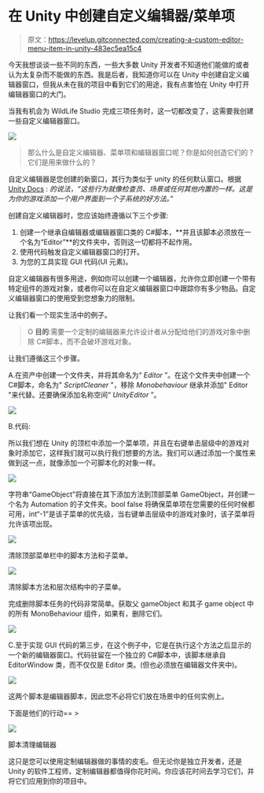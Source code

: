 # 在 Unity 中创建自定义编辑器/菜单项

> 原文：<https://levelup.gitconnected.com/creating-a-custom-editor-menu-item-in-unity-483ec5ea15c4>

今天我想谈谈一些不同的东西，一些大多数 Unity 开发者不知道他们能做的或者认为太复杂而不能做的东西。我是后者，我知道你可以在 Unity 中创建自定义编辑器窗口，但我从未在我的项目中看到它们的用途，我有点害怕在 Unity 中打开编辑器窗口的大门。

当我有机会为 WildLife Studio 完成三项任务时，这一切都改变了，这需要我创建一些自定义编辑器窗口。

![](img/35e24f888e2698833101586489371db0.png)

> 那么什么是自定义编辑器、菜单项和编辑器窗口呢？你是如何创造它们的？它们是用来做什么的？

自定义编辑器是您创建的新窗口，其行为类似于 unity 的任何默认窗口。根据 [Unity Docs](https://docs.unity3d.com/Manual/editor-EditorWindows.html) : *的说法，“这些行为就像检查员、场景或任何其他内置的一样。这是为你的游戏添加一个用户界面到一个子系统的好方法。”*

创建自定义编辑器时，您应该始终遵循以下三个步骤:

1.  创建一个继承自编辑器或编辑器窗口类的 C#脚本，**并且该脚本必须放在一个名为“Editor”**的文件夹中，否则这一切都将不起作用。
2.  使用代码触发自定义编辑器窗口的打开。
3.  为您的工具实现 GUI 代码(UI 元素)。

自定义编辑器有很多用途，例如你可以创建一个编辑器，允许你立即创建一个带有特定组件的游戏对象，或者你可以在自定义编辑器窗口中跟踪你有多少物品。自定义编辑器窗口的使用受到您想象力的限制。

让我们看一个现实生活中的例子。

> O **目的**:需要一个定制的编辑器来允许设计者从分配给他们的游戏对象中删除 C#脚本，而不会破坏游戏对象。

让我们遵循这三个步骤。

A.在资产中创建一个文件夹，并将其命名为“ *Editor* ”。在这个文件夹中创建一个 C#脚本，命名为" *ScriptCleaner* "，移除 *Monobehaviour* 继承并添加" Editor "来代替。还要确保添加名称空间“ *UnityEditor* ”。

![](img/2c8d18671e6658b0a33c143123e48832.png)

B.代码:

所以我们想在 Unity 的顶栏中添加一个菜单项，并且在右键单击层级中的游戏对象时添加它，这样我们就可以执行我们想要的方法。我们可以通过添加一个属性来做到这一点，就像添加一个可脚本化的对象一样。

![](img/f41433633af93ff1d4f5a43962bec7b2.png)

字符串“GameObject”将直接在其下添加方法到顶部菜单 GameObject，并创建一个名为 Automation 的子文件夹。bool false 将确保菜单项在您需要的任何时候都可用，int“-1”是该子菜单的优先级，当右键单击层级中的游戏对象时，该子菜单将允许该项出现。

![](img/23519bbc4ee5fc8d5da32864f4568a75.png)

清除顶部菜单栏中的脚本方法和子菜单。

![](img/b7a1e306f66c248b16127ac3e3069149.png)

清除脚本方法和层次结构中的子菜单。

完成删除脚本任务的代码非常简单。获取父 gameObject 和其子 game object 中的所有 MonoBehaviour 组件，如果有，删除它们。

![](img/a3059c239fdd159cf8836fc319cd9240.png)

C.至于实现 GUI 代码的第三步，在这个例子中，它是在执行这个方法之后显示的一个新的编辑器窗口。代码驻留在一个独立的 C#脚本中，该脚本继承自 EditorWindow 类，而不仅仅是 Editor 类。(但也必须放在编辑器文件夹中)。

![](img/ab11a201199b6b81dc126e60a3f3828f.png)

这两个脚本是编辑器脚本，因此您不必将它们放在场景中的任何实例上。

下面是他们的行动== >

![](img/19d8dba90f0f7a6ee9bb4631c2f4814a.png)

脚本清理编辑器

这只是您可以使用定制编辑器做的事情的皮毛。但无论你是独立开发者，还是 Unity 的软件工程师，定制编辑器都值得你花时间。你应该花时间去学习它们，并将它们应用到你的项目中。
